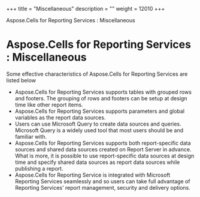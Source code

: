 +++
title = "Miscellaneous" 
description = "" 
weight = 12010 
+++

Aspose.Cells for Reporting Services : Miscellaneous  

# Aspose.Cells for Reporting Services : Miscellaneous


Some effective characteristics of Aspose.Cells for Reporting Services are listed below

*   Aspose.Cells for Reporting Services supports tables with grouped rows and footers. The grouping of rows and footers can be setup at design time like other report items.
*   Aspose.Cells for Reporting Services supports parameters and global variables as the report data sources.
*   Users can use Microsoft Query to create data sources and queries. Microsoft Query is a widely used tool that most users should be and familiar with.
*   Aspose.Cells for Reporting Services supports both report-specific data sources and shared data sources created on Report Server in advance. What is more, it is possible to use report-specific data sources at design time and specify shared data sources as report data sources while publishing a report.
*   Aspose.Cells for Reporting Service is integrated with Microsoft Reporting Services seamlessly and so users can take full advantage of Reporting Services' report management, security and delivery options.

